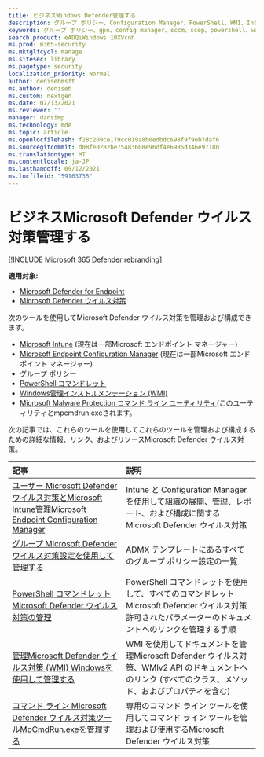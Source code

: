 ```yaml
---
title: ビジネスWindows Defender管理する
description: グループ ポリシー、Configuration Manager、PowerShell、WMI、Intune、およびコマンド ラインを使用して Microsoft Defender AV を管理する方法について説明します。
keywords: グループ ポリシー、gpo、config manager、sccm、scep、powershell、wmi、intune、Defender、ウイルス対策、マルウェア対策、セキュリティ、保護
search.product: eADQiWindows 10XVcnh
ms.prod: m365-security
ms.mktglfcycl: manage
ms.sitesec: library
ms.pagetype: security
localization_priority: Normal
author: denisebmsft
ms.author: deniseb
ms.custom: nextgen
ms.date: 07/13/2021
ms.reviewer: ''
manager: dansimp
ms.technology: mde
ms.topic: article
ms.openlocfilehash: f28c209ce179cc019a8b0edbdc698f9f9eb7daf6
ms.sourcegitcommit: d08fe0282be75483608e96df4e6986d346e97180
ms.translationtype: MT
ms.contentlocale: ja-JP
ms.lasthandoff: 09/12/2021
ms.locfileid: "59163735"
---
```

# <a name="manage-microsoft-defender-antivirus-in-your-business"></a>ビジネスMicrosoft Defender ウイルス対策管理する

[!INCLUDE [Microsoft 365 Defender rebranding](../../includes/microsoft-defender.md)]


**適用対象:**

- [Microsoft Defender for Endpoint](/microsoft-365/security/defender-endpoint/)
- [Microsoft Defender ウイルス対策](/microsoft-365/security/defender-endpoint/microsoft-defender-antivirus-windows)

次のツールを使用してMicrosoft Defender ウイルス対策を管理および構成できます。

- [Microsoft Intune](/mem/intune/protect/endpoint-security-antivirus-policy) (現在は一部Microsoft エンドポイント マネージャー)
- [Microsoft Endpoint Configuration Manager](/mem/configmgr/protect/deploy-use/endpoint-protection-configure) (現在は一部Microsoft エンドポイント マネージャー)
- [グループ ポリシー](./use-group-policy-microsoft-defender-antivirus.md)
- [PowerShell コマンドレット](./use-powershell-cmdlets-microsoft-defender-antivirus.md)
- [Windows管理インストルメンテーション (WMI)](./use-wmi-microsoft-defender-antivirus.md)
- [Microsoft Malware Protection コマンド ライン ユーティリティ](./command-line-arguments-microsoft-defender-antivirus.md)(このユーティリティとmpcmdrun.exeされます。 

次の記事では、これらのツールを使用してこれらのツールを管理および構成するための詳細な情報、リンク、およびリソースMicrosoft Defender ウイルス対策。

|記事|説明|
|:---|:---|
|[ユーザー Microsoft Defender ウイルス対策とMicrosoft Intune管理Microsoft Endpoint Configuration Manager](use-intune-config-manager-microsoft-defender-antivirus.md)|Intune と Configuration Manager を使用して組織の展開、管理、レポート、および構成に関するMicrosoft Defender ウイルス対策|
|[グループ Microsoft Defender ウイルス対策設定を使用して管理する](use-group-policy-microsoft-defender-antivirus.md)|ADMX テンプレートにあるすべてのグループ ポリシー設定の一覧|
|[PowerShell コマンドレットMicrosoft Defender ウイルス対策の管理](use-powershell-cmdlets-microsoft-defender-antivirus.md)|PowerShell コマンドレットを使用して、すべてのコマンドレットMicrosoft Defender ウイルス対策許可されたパラメーターのドキュメントへのリンクを管理する手順|
|[管理Microsoft Defender ウイルス対策 (WMI) Windowsを使用して管理する](use-wmi-microsoft-defender-antivirus.md)|WMI を使用してドキュメントを管理Microsoft Defender ウイルス対策、WMIv2 API のドキュメントへのリンク (すべてのクラス、メソッド、およびプロパティを含む)|
|[コマンド ライン Microsoft Defender ウイルス対策ツールMpCmdRun.exeを管理する](command-line-arguments-microsoft-defender-antivirus.md)|専用のコマンド ライン ツールを使用してコマンド ライン ツールを管理および使用するMicrosoft Defender ウイルス対策|
